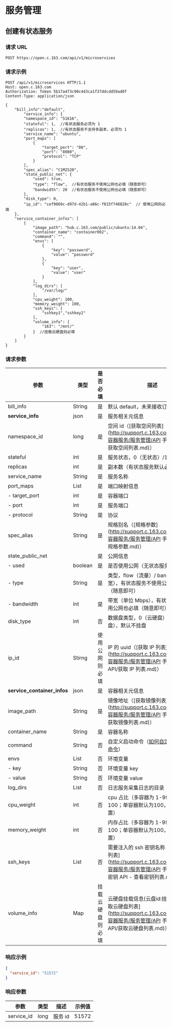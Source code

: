 # 服务管理

## 创建有状态服务

### 请求 URL

`POST https://open.c.163.com/api/v1/microservices`

### 请求示例

```http
POST /api/v1/microservices HTTP/1.1
Host: open.c.163.com
Authorization: Token 5b17a473c90c443ca1f37ddcdd59ad0f
Content-Type: application/json

{
    "bill_info":"default",
        "service_info": {
        "namespace_id": "51616",
        "stateful": 1,  //有状态服务必须为 1 
        "replicas": 1,  //有状态服务不支持多副本，必须为 1
        "service_name": "ubuntu",
        "port_maps": [
            {
                "target_port": "80",
                "port": "8080",
                "protocol": "TCP"
            }
        ],
        "spec_alias": "C1M2S20",
        "state_public_net": {
            "used": true,
            "type": "flow",  //有状态服务不使用公网也必填（随意即可）
            "bandwidth": 20  //有状态服务不使用公网也必填（随意即可）
        },
        "disk_type": 0,
        "ip_id": "cef9069c-d97d-42b1-a86c-f815f748820c"  // 使用公网则必填
    },
    "service_container_infos": [
        {
            "image_path": "hub.c.163.com/public/ubuntu:14.04",
            "container_name": "container002",
            "command": "",
            "envs": [
                {
                    "key": "password",
                    "value": "password"
                },
                {
                    "key": "user",
                    "value": "user"
                }
            ],
            "log_dirs": [
                "/var/log/"
            ],
            "cpu_weight": 100,
            "memory_weight": 100,
            "ssh_keys": [
                "sshkey1","sshkey2"
            ],
            "volume_info": {
                "163": "/mnt/"
            }  //挂载云硬盘则必填
        }
    ]
}
```

### 请求参数

|             参数            |   类型  |    是否必填    |                                                                      描述                                                                      |                示例值                |
|-----------------------------|---------|----------------|------------------------------------------------------------------------------------------------------------------------------------------------|--------------------------------------|
| bill_info                   | String  | 是             | 默认 default，未来接收订单号                                                                                                                   | default                              |
| **service_info**            | json    | 是             | 服务相关元信息                                                                                                                                 | 详见示例                             |
| namespace_id                | long    | 是             | 空间 id（[获取空间列表](http://support.c.163.com/md.html#!容器服务/服务管理/API 手册/服务 API/获取空间列表.md)）                                 | 51616                                |
| stateful                    | int     | 是             | 服务状态，0（无状态）/1（有状态）                                                                                                              | 1                                    |
| replicas                    | int     | 是             | 副本数（有状态服务默认必须为 1）                                                                                                               | 1                                    |
| service_name                | String  | 是             | 服务名称                                                                                                                                       | ubuntu                               |
| port_maps                   | List    | 是             | 端口映射信息                                                                                                                                   | 详见示例                             |
| - target_port               | int     | 是             | 容器端口                                                                                                                                       | 80                                   |
| - port                      | int     | 是             | 服务端口                                                                                                                                       | 8080                                 |
| - protocol                  | String  | 是             | 协议                                                                                                                                           | TCP                                  |
| spec_alias                  | String  | 是             | 规格别名（[规格参数](http://support.c.163.com/md.html#!容器服务/服务管理/API 手册/服务 API/规格参数.md)）                                      | C1M2S20                              |
| state_public_net            |         | 是             | 公网信息                                                                                                                                       | 详见示例                             |
| - used                      | boolean | 是             | 是否使用公网（无状态服务为 false）                                                                                                             | true                                 |
| - type                      | String  | 是             | 类型，flow（流量）/ bandwidth（带宽），有状态服务不使用公网也必填（随意即可）                                                                  | flow                                 |
| - bandwidth                 | int     | 是             | 带宽（单位 Mbps），有状态服务不使用公网也必填（随意即可）                                                                                      | 20                                   |
| disk_type                   | int     | 否             | 数据盘类型，0（云硬盘）/2（不挂盘），默认不挂盘                                                                                                | 0                                    |
| ip_id                       | Stirng  | 使用公网则必填 | IP 的 uuid（[获取 IP 列表](http://support.c.163.com/md.html#!容器服务/服务管理/API 手册/IP管理 API/获取 IP 列表.md)）                          | cef9069c-d97d-42b1-a86c-f815f748820c |
| **service_container_infos** | json    | 是             | 容器相关元信息                                                                                                                                 | 详见示例                             |
| image_path                  | String  | 是             | 镜像地址（[获取镜像列表](http://support.c.163.com/md.html#!容器服务/服务管理/API 手册/服务 API/获取镜像列表.md)）                              | hub.c.163.com/public/ubuntu:14.04    |
| container_name              | String  | 是             | 容器名称                                                                                                                                       | container002                         |
| command                     | String  | 否             | 自定义启动命令（[如何自定义服务启动命令](http://support.c.163.com/md.html#!容器服务/服务管理/使用指南/如何自定义服务启动命令.md)）             |                                      |
| envs                        | List    | 否             | 环境变量                                                                                                                                       |                                      |
| - key                       | String  | 否             | 环境变量 key                                                                                                                                   | password                             |
| - value                     | String  | 否             | 环境变量 value                                                                                                                                 | password                             |
| log_dirs                    | List    | 否             | 日志服务采集日志的目录                                                                                                                         | ["/var/log/"]                        |
| cpu_weight                  | int     | 否             | cpu 占比（多容器为 1-99，总和为100；单容器默认为100，可以不设置）                                                                              | 100                                  |
| memory_weight               | int     | 否             | 内存占比（多容器为 1-99，总和为100；单容器默认为100，可以不设置）                                                                              | 100                                  |
| ssh_keys                    | List    | 否             | 需要注入的 ssh 密钥名称（[获取密钥列表](http://support.c.163.com/md.html#!容器服务/服务管理/API 手册/密钥 API/密钥 API - 查看密钥列表.md)）    | ["sshkey1","sshkey2"]                |
| volume_info                 | Map     | 挂载云硬盘则必填         | 云硬盘挂载信息{云盘id:挂载路径}（[获取云硬盘列表](http://support.c.163.com/md.html#!容器服务/服务管理/API 手册/云硬盘 API/获取云硬盘列表.md)） | {"163": "/mnt/"}                     |


### 响应示例

```json
{
  "service_id": "51572"
}
```

### 响应参数

|    参数    | 类型 |   描述  | 示例值 |
|------------|------|---------|--------|
| service_id | long | 服务 id |  51572 |




